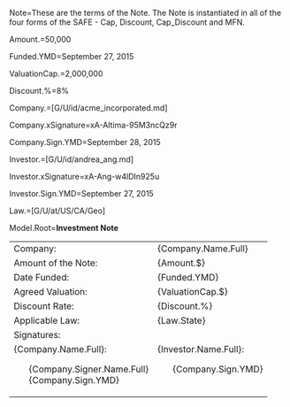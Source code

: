 Note=These are the terms of the Note.  The Note is instantiated in all of the four forms of the SAFE - Cap, Discount, Cap_Discount and MFN. 

Amount.$=$50,000

Funded.YMD=September 27, 2015

ValuationCap.$=$2,000,000

Discount.%=8%

Company.=[G/U/id/acme_incorporated.md]

Company.xSignature=xA-Altima-95M3ncQz9r

Company.Sign.YMD=September 28, 2015

Investor.=[G/U/id/andrea_ang.md]

Investor.xSignature=xA-Ang-w4lDIn925u

Investor.Sign.YMD=September 27, 2015

Law.=[G/U/at/US/CA/Geo]




Model.Root=<b>Investment Note</b><br><table><tr><td>Company:</td><td>{Company.Name.Full}</td></tr><tr><td>Amount of the Note:</td><td>{Amount.$}</td></tr><tr><td>Date Funded:  </td><td>{Funded.YMD}</td></tr><tr><td>Agreed Valuation:  </td><td>{ValuationCap.$}</td></tr><tr><td>Discount Rate:  </td><td>{Discount.%}</td></tr><tr><td>Applicable Law:  </td><td>{Law.State}</td></tr><tr><td>Signatures:</td></tr><tr><td valign="top">{Company.Name.Full}:<ul type=none><li>{Company.Signer.Name.Full}<li>{Company.Sign.YMD}</ul></td><td valign="top">{Investor.Name.Full}:<ul type=none><li>{Company.Sign.YMD}</ul></td></tr></table>